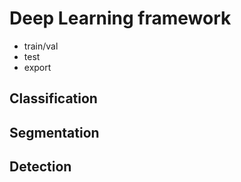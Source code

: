 # Deep Learning framework

- train/val
- test
- export

## Classification

## Segmentation

## Detection

